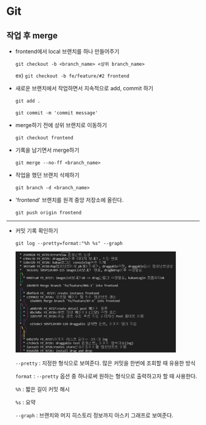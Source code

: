 # Git

## 작업 후  merge

- frontend에서 local 브랜치를 하나 만들어주기

  `git checkout -b <branch_name> <상위 branch_name>`

  ex) `git checkout -b fe/feature/#2 frontend`

- 새로운 브랜치에서 작업하면서 지속적으로 add, commit 하기

  `git add .`

  `git commit -m 'commit message'`

- merge하기 전에 상위 브랜치로 이동하기

  `git checkout frontend`

- 기록을 남기면서 merge하기

  `git merge --no-ff <branch_name>`

- 작업을 했던 브랜치 삭제하기

  `git branch -d <branch_name>`

- 'frontend' 브랜치를 원격 중앙 저장소에 올린다.

  `git push origin frontend`

---

- 커밋 기록 확인하기

  `git log --pretty=format:"%h %s" --graph`

  <img src="git.assets/image-20210729225100256.png" alt="image-20210729225100256" style="zoom:50%;" />

  `--pretty` : 지정한 형식으로 보여준다. 많은 커밋을 한번에 조회할 때 유용한 방식

  `format` : `--pretty` 옵션 중 하나로써 원하는 형식으로 출력하고자 할 때 사용한다.

  `%h` : 짧은 길이 커밋 해시

  `%s` : 요약

  `--graph` : 브랜치와 머지 히스토리 정보까지 아스키 그래프로 보여준다.